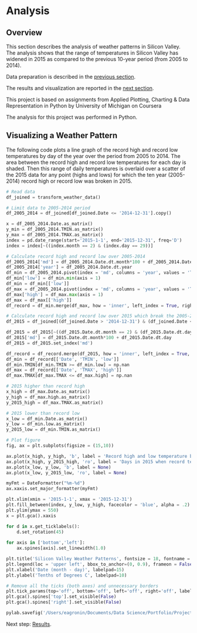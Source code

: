 # Analysis

## Overview

This section describes the analysis of weather patterns in Silicon Valley.  The analysis shows that the range of temperatures in Silicon Valley has widened in 2015 as compared to the previous 10-year period (from 2005 to 2014).

Data preparation is described in the [previous section](https://eagronin.github.io/sv-weather-prepare).

The results and visualization are reported in the [next section](https://eagronin.github.io/sv-weather-report/).

This project is based on assignments from Applied Plotting, Charting & Data Representation in Python by University of Michigan on Coursera

The analysis for this project was performed in Python.

## Visualizing a Weather Pattern

The following code plots a line graph of the record high and record low temperatures by day of the year over the period from 2005 to 2014. The area between the record high and record low temperatures for each day is shaded.  Then this range of daily temperatures is overlaid over a scatter of the 2015 data for any point (highs and lows) for which the ten year (2005-2014) record high or record low was broken in 2015.

```python
# Read data
df_joined = transform_weather_data()

# Limit data to 2005-2014 period
df_2005_2014 = df_joined[df_joined.Date <= '2014-12-31'].copy()

x = df_2005_2014.Date.as_matrix()
y_min = df_2005_2014.TMIN.as_matrix()
y_max = df_2005_2014.TMAX.as_matrix()
index = pd.date_range(start='2015-1-1', end='2015-12-31', freq='D')
index = index[~((index.month == 2) & (index.day == 29))]

# Calculate record high and record low over 2005-2014
df_2005_2014['md'] = df_2005_2014.Date.dt.month*100 + df_2005_2014.Date.dt.day
df_2005_2014['year'] = df_2005_2014.Date.dt.year
df_min = df_2005_2014.pivot(index = 'md', columns = 'year', values = 'TMIN')
df_min['low'] = df_min.min(axis = 1)
df_min = df_min[['low']]
df_max = df_2005_2014.pivot(index = 'md', columns = 'year', values = 'TMAX')
df_max['high'] = df_max.max(axis = 1)
df_max = df_max[['high']]
df_record = df_min.merge(df_max, how = 'inner', left_index = True, right_index = True)

# Calculate record high and record low over 2015 which break the 2005-2014 records
df_2015 = df_joined[(df_joined.Date > '2014-12-31') & (df_joined.Date <= '2015-12-31')].copy()

df_2015 = df_2015[~((df_2015.Date.dt.month == 2) & (df_2015.Date.dt.day == 29))]       # remove 2/29
df_2015['md'] = df_2015.Date.dt.month*100 + df_2015.Date.dt.day
df_2015 = df_2015.set_index('md')

df_record = df_record.merge(df_2015, how = 'inner', left_index = True, right_index = True)
df_min = df_record[['Date', 'TMIN', 'low']]
df_min.TMIN[df_min.TMIN >= df_min.low] = np.nan
df_max = df_record[['Date', 'TMAX', 'high']]
df_max.TMAX[df_max.TMAX <= df_max.high] = np.nan

# 2015 higher than record high
x_high = df_max.Date.as_matrix()
y_high = df_max.high.as_matrix()
y_2015_high = df_max.TMAX.as_matrix()

# 2015 lower than record low
x_low = df_min.Date.as_matrix()
y_low = df_min.low.as_matrix()
y_2015_low = df_min.TMIN.as_matrix()

# Plot figure
fig, ax = plt.subplots(figsize = (15,10))

ax.plot(x_high, y_high, 'b', label = 'Record high and low temperature by day over 2005-2014')
ax.plot(x_high, y_2015_high, 'ro', label = 'Days in 2015 when record temperature was broken')
ax.plot(x_low, y_low, 'b', label = None)
ax.plot(x_low, y_2015_low, 'ro', label = None)

myFmt = DateFormatter("%m-%d")
ax.xaxis.set_major_formatter(myFmt)

plt.xlim(xmin = '2015-1-1', xmax = '2015-12-31')
plt.fill_between(index, y_low, y_high, facecolor = 'blue', alpha = .2)
plt.ylim(ymax = 550)
x = plt.gca().xaxis

for d in x.get_ticklabels():
    d.set_rotation(45)
    
for axis in ['bottom','left']:
    ax.spines[axis].set_linewidth(1.0)

plt.title('Silicon Valley Weather Patterns', fontsize = 18, fontname = 'Comic Sans MS', fontweight = 'bold', alpha=1)
plt.legend(loc = 'upper left', bbox_to_anchor=(0, 0.9), frameon = False)    #prop = {'weight':'bold'}
plt.xlabel('Date (month - day)', labelpad=15)
plt.ylabel('Tenths of Degrees C', labelpad=10)

# Remove all the ticks (both axes) and unnecessary borders
plt.tick_params(top='off', bottom='off', left='off', right='off', labelleft='on', labelbottom='on')
plt.gca().spines['top'].set_visible(False)
plt.gca().spines['right'].set_visible(False)

pylab.savefig('/Users/eagronin/Documents/Data Science/Portfolio/Project Output/sv-weather.png')
```

Next step: [Results](https://eagronin.github.io/sv-weather-report/).

